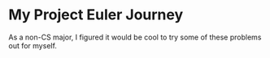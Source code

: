 # My Project Euler Journey
As a non-CS major, I figured it would be cool to try some of these problems out for myself.
